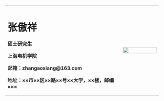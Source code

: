 <table border="0">
  <tr>
    <td width="75%">
      <h1>张傲祥</h1>
      <p><b>硕士研究生</b></p>
      <p><b>上海电机学院</b></p>
      <p><b>邮箱：zhangaoxiang@163.com</b></p>
      <p><b>地址：××市××区××路××号××大学，××楼，邮编×××</b></p>
    </td>
    <td width="25%">
      <img src="/AoxiangZhang.jpge" width="100%">      
    </td>
  </tr>
</table>
